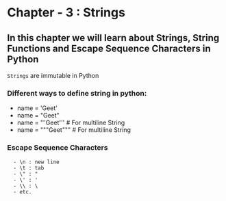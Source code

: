 # Chapter - 3 : Strings

## In this chapter we will learn about Strings, String Functions and Escape Sequence Characters in Python

`Strings` are immutable in Python

### Different ways to define string in python:

- name = 'Geet'
- name = "Geet"
- name = '''Geet''' # For multiline String
- name = """Geet""" # For multiline String

### Escape Sequence Characters

```
  - \n : new line
  - \t : tab
  - \" : "
  - \' : '
  - \\ : \
  - etc.
```
